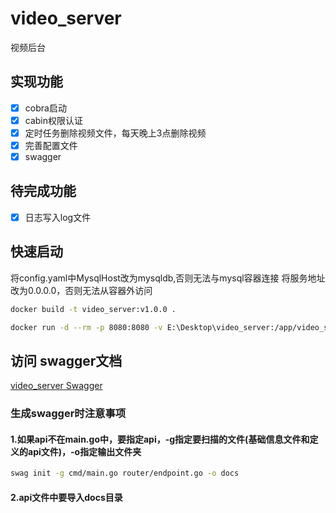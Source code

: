 # video_server
视频后台

## 实现功能
- [x] cobra启动
- [x] cabin权限认证
- [x] 定时任务删除视频文件，每天晚上3点删除视频
- [x] 完善配置文件
- [x] swagger

## 待完成功能
- [x] 日志写入log文件

## 快速启动
将config.yaml中MysqlHost改为mysqldb,否则无法与mysql容器连接
将服务地址改为0.0.0.0，否则无法从容器外访问
```bash
docker build -t video_server:v1.0.0 .
```

```bash
docker run -d --rm -p 8080:8080 -v E:\Desktop\video_server:/app/video_server --name video_server_project --link MySQL:mysqldb video_server:v1.0.0
```

## 访问 swagger文档
[video_server Swagger](http://localhost:8080/swagger/index.html#/)

### 生成swagger时注意事项
#### 1.如果api不在main.go中，要指定api，-g指定要扫描的文件(基础信息文件和定义的api文件)，-o指定输出文件夹
```bash
swag init -g cmd/main.go router/endpoint.go -o docs
```
#### 2.api文件中要导入docs目录
